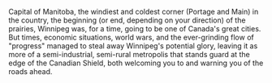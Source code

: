 Capital of Manitoba, the windiest and coldest corner (Portage and Main) in the country, the beginning (or end, depending on your direction) of the prairies, Winnipeg was, for a time, going to be one of Canada's great cities. But times, economic situations, world wars, and the ever-grinding flow of "progress" managed to steal away Winnipeg's potential glory, leaving it as more of a semi-industrial, semi-rural metropolis that stands guard at the edge of the Canadian Shield, both welcoming you to and warning you of the roads ahead. 